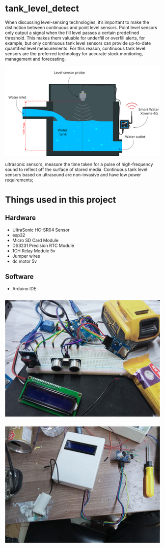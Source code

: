 # tank_level_detect

<p> 
When discussing level-sensing technologies, it’s important to make the distinction between continuous and point level sensors. Point level sensors only output a signal when the fill level passes a certain predefined threshold. This makes them valuable for underfill or overfill alerts, for example, but only continuous tank level sensors can provide up-to-date quantified level measurements. For this reason, continuous tank level sensors are the preferred technology for accurate stock monitoring, management and forecasting.

![alt text](https://github.com/moaml1999/tank_level_detect/blob/main/img/7.png)

ultrasonic sensors, measure the time taken for a pulse of high-frequency sound to reflect off the surface of stored media. Continuous tank level sensors based on ultrasound are non-invasive and have low power requirements;
</p>

# Things used in this project
## Hardware
- UltraSonic HC-SR04 Sensor
- esp32
- Micro SD Card Module
- DS3231 Precision RTC Module
- 1CH Relay Module 5v
- Jumper wires 
- dc motor 5v

## Software
- Arduino IDE 


##
![alt text](https://github.com/moaml1999/tank_level_detect/blob/main/img/1.jpg)
##
![alt text](https://github.com/moaml1999/tank_level_detect/blob/main/img/5.jpg)
